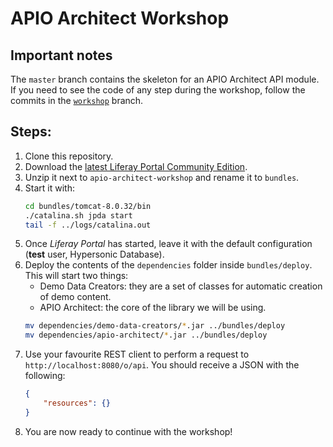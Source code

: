 # APIO Architect Workshop

## Important notes

The `master` branch contains the skeleton for an APIO Architect API module. If you need to see the code of any step during the workshop, follow the commits in the [`workshop`](https://github.com/ahdezma/apio-architect-workshop/tree/workshop) branch.

## Steps:

1. Clone this repository.
2. Download the [latest Liferay Portal Community Edition](https://sourceforge.net/projects/lportal/files/Liferay%20Portal/7.0.4%20GA5/liferay-ce-portal-tomcat-7.0-ga5-20171018150113838.zip/download).
3. Unzip it next to `apio-architect-workshop` and rename it to `bundles`.
3. Start it with:
    ```bash
    cd bundles/tomcat-8.0.32/bin
    ./catalina.sh jpda start
    tail -f ../logs/catalina.out
    ```
4. Once _Liferay Portal_ has started, leave it with the default configuration (**test** user, Hypersonic Database).
5. Deploy the contents of the `dependencies` folder inside `bundles/deploy`. This will start two things:
    - Demo Data Creators: they are a set of classes for automatic creation of demo content.
    - APIO Architect: the core of the library we will be using.
    ```bash
    mv dependencies/demo-data-creators/*.jar ../bundles/deploy
    mv dependencies/apio-architect/*.jar ../bundles/deploy
    ```
6. Use your favourite REST client to perform a request to `http://localhost:8080/o/api`. You should receive a JSON with the following:
    ```json
    {
        "resources": {}
    }
    ```
7. You are now ready to continue with the workshop!